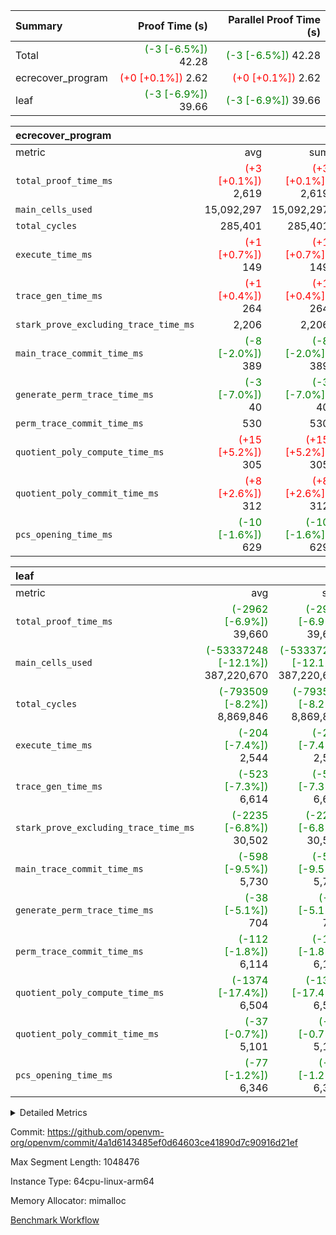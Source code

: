 | Summary | Proof Time (s) | Parallel Proof Time (s) |
|:---|---:|---:|
| Total | <span style='color: green'>(-3 [-6.5%])</span> 42.28 | <span style='color: green'>(-3 [-6.5%])</span> 42.28 |
| ecrecover_program | <span style='color: red'>(+0 [+0.1%])</span> 2.62 | <span style='color: red'>(+0 [+0.1%])</span> 2.62 |
| leaf | <span style='color: green'>(-3 [-6.9%])</span> 39.66 | <span style='color: green'>(-3 [-6.9%])</span> 39.66 |


| ecrecover_program |||||
|:---|---:|---:|---:|---:|
|metric|avg|sum|max|min|
| `total_proof_time_ms ` | <span style='color: red'>(+3 [+0.1%])</span> 2,619 | <span style='color: red'>(+3 [+0.1%])</span> 2,619 | <span style='color: red'>(+3 [+0.1%])</span> 2,619 | <span style='color: red'>(+3 [+0.1%])</span> 2,619 |
| `main_cells_used     ` |  15,092,297 |  15,092,297 |  15,092,297 |  15,092,297 |
| `total_cycles        ` |  285,401 |  285,401 |  285,401 |  285,401 |
| `execute_time_ms     ` | <span style='color: red'>(+1 [+0.7%])</span> 149 | <span style='color: red'>(+1 [+0.7%])</span> 149 | <span style='color: red'>(+1 [+0.7%])</span> 149 | <span style='color: red'>(+1 [+0.7%])</span> 149 |
| `trace_gen_time_ms   ` | <span style='color: red'>(+1 [+0.4%])</span> 264 | <span style='color: red'>(+1 [+0.4%])</span> 264 | <span style='color: red'>(+1 [+0.4%])</span> 264 | <span style='color: red'>(+1 [+0.4%])</span> 264 |
| `stark_prove_excluding_trace_time_ms` |  2,206 |  2,206 |  2,206 |  2,206 |
| `main_trace_commit_time_ms` | <span style='color: green'>(-8 [-2.0%])</span> 389 | <span style='color: green'>(-8 [-2.0%])</span> 389 | <span style='color: green'>(-8 [-2.0%])</span> 389 | <span style='color: green'>(-8 [-2.0%])</span> 389 |
| `generate_perm_trace_time_ms` | <span style='color: green'>(-3 [-7.0%])</span> 40 | <span style='color: green'>(-3 [-7.0%])</span> 40 | <span style='color: green'>(-3 [-7.0%])</span> 40 | <span style='color: green'>(-3 [-7.0%])</span> 40 |
| `perm_trace_commit_time_ms` |  530 |  530 |  530 |  530 |
| `quotient_poly_compute_time_ms` | <span style='color: red'>(+15 [+5.2%])</span> 305 | <span style='color: red'>(+15 [+5.2%])</span> 305 | <span style='color: red'>(+15 [+5.2%])</span> 305 | <span style='color: red'>(+15 [+5.2%])</span> 305 |
| `quotient_poly_commit_time_ms` | <span style='color: red'>(+8 [+2.6%])</span> 312 | <span style='color: red'>(+8 [+2.6%])</span> 312 | <span style='color: red'>(+8 [+2.6%])</span> 312 | <span style='color: red'>(+8 [+2.6%])</span> 312 |
| `pcs_opening_time_ms ` | <span style='color: green'>(-10 [-1.6%])</span> 629 | <span style='color: green'>(-10 [-1.6%])</span> 629 | <span style='color: green'>(-10 [-1.6%])</span> 629 | <span style='color: green'>(-10 [-1.6%])</span> 629 |

| leaf |||||
|:---|---:|---:|---:|---:|
|metric|avg|sum|max|min|
| `total_proof_time_ms ` | <span style='color: green'>(-2962 [-6.9%])</span> 39,660 | <span style='color: green'>(-2962 [-6.9%])</span> 39,660 | <span style='color: green'>(-2962 [-6.9%])</span> 39,660 | <span style='color: green'>(-2962 [-6.9%])</span> 39,660 |
| `main_cells_used     ` | <span style='color: green'>(-53337248 [-12.1%])</span> 387,220,670 | <span style='color: green'>(-53337248 [-12.1%])</span> 387,220,670 | <span style='color: green'>(-53337248 [-12.1%])</span> 387,220,670 | <span style='color: green'>(-53337248 [-12.1%])</span> 387,220,670 |
| `total_cycles        ` | <span style='color: green'>(-793509 [-8.2%])</span> 8,869,846 | <span style='color: green'>(-793509 [-8.2%])</span> 8,869,846 | <span style='color: green'>(-793509 [-8.2%])</span> 8,869,846 | <span style='color: green'>(-793509 [-8.2%])</span> 8,869,846 |
| `execute_time_ms     ` | <span style='color: green'>(-204 [-7.4%])</span> 2,544 | <span style='color: green'>(-204 [-7.4%])</span> 2,544 | <span style='color: green'>(-204 [-7.4%])</span> 2,544 | <span style='color: green'>(-204 [-7.4%])</span> 2,544 |
| `trace_gen_time_ms   ` | <span style='color: green'>(-523 [-7.3%])</span> 6,614 | <span style='color: green'>(-523 [-7.3%])</span> 6,614 | <span style='color: green'>(-523 [-7.3%])</span> 6,614 | <span style='color: green'>(-523 [-7.3%])</span> 6,614 |
| `stark_prove_excluding_trace_time_ms` | <span style='color: green'>(-2235 [-6.8%])</span> 30,502 | <span style='color: green'>(-2235 [-6.8%])</span> 30,502 | <span style='color: green'>(-2235 [-6.8%])</span> 30,502 | <span style='color: green'>(-2235 [-6.8%])</span> 30,502 |
| `main_trace_commit_time_ms` | <span style='color: green'>(-598 [-9.5%])</span> 5,730 | <span style='color: green'>(-598 [-9.5%])</span> 5,730 | <span style='color: green'>(-598 [-9.5%])</span> 5,730 | <span style='color: green'>(-598 [-9.5%])</span> 5,730 |
| `generate_perm_trace_time_ms` | <span style='color: green'>(-38 [-5.1%])</span> 704 | <span style='color: green'>(-38 [-5.1%])</span> 704 | <span style='color: green'>(-38 [-5.1%])</span> 704 | <span style='color: green'>(-38 [-5.1%])</span> 704 |
| `perm_trace_commit_time_ms` | <span style='color: green'>(-112 [-1.8%])</span> 6,114 | <span style='color: green'>(-112 [-1.8%])</span> 6,114 | <span style='color: green'>(-112 [-1.8%])</span> 6,114 | <span style='color: green'>(-112 [-1.8%])</span> 6,114 |
| `quotient_poly_compute_time_ms` | <span style='color: green'>(-1374 [-17.4%])</span> 6,504 | <span style='color: green'>(-1374 [-17.4%])</span> 6,504 | <span style='color: green'>(-1374 [-17.4%])</span> 6,504 | <span style='color: green'>(-1374 [-17.4%])</span> 6,504 |
| `quotient_poly_commit_time_ms` | <span style='color: green'>(-37 [-0.7%])</span> 5,101 | <span style='color: green'>(-37 [-0.7%])</span> 5,101 | <span style='color: green'>(-37 [-0.7%])</span> 5,101 | <span style='color: green'>(-37 [-0.7%])</span> 5,101 |
| `pcs_opening_time_ms ` | <span style='color: green'>(-77 [-1.2%])</span> 6,346 | <span style='color: green'>(-77 [-1.2%])</span> 6,346 | <span style='color: green'>(-77 [-1.2%])</span> 6,346 | <span style='color: green'>(-77 [-1.2%])</span> 6,346 |



<details>
<summary>Detailed Metrics</summary>

| group | num_segments | keygen_time_ms | commit_exe_time_ms |
| --- | --- | --- | --- |
| ecrecover_program | 1 | 1,155 | 11 | 

| group | air_name | quotient_deg | interactions | constraints |
| --- | --- | --- | --- | --- |
| ecrecover_program | AccessAdapterAir<16> | 2 | 5 | 14 | 
| ecrecover_program | AccessAdapterAir<2> | 2 | 5 | 14 | 
| ecrecover_program | AccessAdapterAir<32> | 2 | 5 | 14 | 
| ecrecover_program | AccessAdapterAir<4> | 2 | 5 | 14 | 
| ecrecover_program | AccessAdapterAir<64> | 2 | 5 | 14 | 
| ecrecover_program | AccessAdapterAir<8> | 2 | 5 | 14 | 
| ecrecover_program | BitwiseOperationLookupAir<8> | 2 | 2 | 4 | 
| ecrecover_program | KeccakVmAir | 2 | 321 | 4,571 | 
| ecrecover_program | MemoryMerkleAir<8> | 2 | 4 | 40 | 
| ecrecover_program | PersistentBoundaryAir<8> | 2 | 3 | 6 | 
| ecrecover_program | PhantomAir | 2 | 3 | 5 | 
| ecrecover_program | Poseidon2PeripheryAir<BabyBearParameters>, 1> | 2 | 1 | 286 | 
| ecrecover_program | ProgramAir | 1 | 1 | 4 | 
| ecrecover_program | RangeTupleCheckerAir<2> | 1 | 1 | 4 | 
| ecrecover_program | VariableRangeCheckerAir | 1 | 1 | 4 | 
| ecrecover_program | VmAirWrapper<Rv32BaseAluAdapterAir, BaseAluCoreAir<4, 8> | 2 | 19 | 43 | 
| ecrecover_program | VmAirWrapper<Rv32BaseAluAdapterAir, LessThanCoreAir<4, 8> | 2 | 17 | 39 | 
| ecrecover_program | VmAirWrapper<Rv32BaseAluAdapterAir, ShiftCoreAir<4, 8> | 2 | 23 | 90 | 
| ecrecover_program | VmAirWrapper<Rv32BranchAdapterAir, BranchEqualCoreAir<4> | 2 | 11 | 25 | 
| ecrecover_program | VmAirWrapper<Rv32BranchAdapterAir, BranchLessThanCoreAir<4, 8> | 2 | 13 | 41 | 
| ecrecover_program | VmAirWrapper<Rv32CondRdWriteAdapterAir, Rv32JalLuiCoreAir> | 2 | 10 | 22 | 
| ecrecover_program | VmAirWrapper<Rv32HintStoreAdapterAir, Rv32HintStoreCoreAir> | 2 | 15 | 17 | 
| ecrecover_program | VmAirWrapper<Rv32IsEqualModAdapterAir<2, 1, 32, 32>, ModularIsEqualCoreAir<32, 4, 8> | 2 | 25 | 223 | 
| ecrecover_program | VmAirWrapper<Rv32JalrAdapterAir, Rv32JalrCoreAir> | 2 | 16 | 20 | 
| ecrecover_program | VmAirWrapper<Rv32LoadStoreAdapterAir, LoadSignExtendCoreAir<4, 8> | 2 | 18 | 33 | 
| ecrecover_program | VmAirWrapper<Rv32LoadStoreAdapterAir, LoadStoreCoreAir<4> | 2 | 17 | 38 | 
| ecrecover_program | VmAirWrapper<Rv32MultAdapterAir, DivRemCoreAir<4, 8> | 2 | 25 | 88 | 
| ecrecover_program | VmAirWrapper<Rv32MultAdapterAir, MulHCoreAir<4, 8> | 2 | 24 | 38 | 
| ecrecover_program | VmAirWrapper<Rv32MultAdapterAir, MultiplicationCoreAir<4, 8> | 2 | 19 | 26 | 
| ecrecover_program | VmAirWrapper<Rv32RdWriteAdapterAir, Rv32AuipcCoreAir> | 2 | 11 | 15 | 
| ecrecover_program | VmAirWrapper<Rv32VecHeapAdapterAir<1, 2, 2, 32, 32>, EcDoubleCoreAir> | 2 | 411 | 513 | 
| ecrecover_program | VmAirWrapper<Rv32VecHeapAdapterAir<2, 1, 1, 32, 32>, ModularAddSubCoreAir> | 2 | 94 | 126 | 
| ecrecover_program | VmAirWrapper<Rv32VecHeapAdapterAir<2, 1, 1, 32, 32>, ModularMulDivCoreAir> | 2 | 156 | 188 | 
| ecrecover_program | VmAirWrapper<Rv32VecHeapAdapterAir<2, 2, 2, 32, 32>, FieldExpressionCoreAir> | 2 | 422 | 456 | 
| ecrecover_program | VmConnectorAir | 2 | 3 | 9 | 
| leaf | AccessAdapterAir<2> | 4 | 5 | 12 | 
| leaf | AccessAdapterAir<4> | 4 | 5 | 12 | 
| leaf | AccessAdapterAir<8> | 4 | 5 | 12 | 
| leaf | FriReducedOpeningAir | 4 | 35 | 59 | 
| leaf | NativePoseidon2Air<BabyBearParameters>, 1> | 4 | 31 | 302 | 
| leaf | PhantomAir | 4 | 3 | 4 | 
| leaf | ProgramAir | 1 | 1 | 4 | 
| leaf | VariableRangeCheckerAir | 1 | 1 | 4 | 
| leaf | VmAirWrapper<BranchNativeAdapterAir, BranchEqualCoreAir<1> | 2 | 11 | 23 | 
| leaf | VmAirWrapper<JalNativeAdapterAir, JalCoreAir> | 4 | 7 | 6 | 
| leaf | VmAirWrapper<NativeAdapterAir<2, 0>, PublicValuesCoreAir> | 4 | 11 | 23 | 
| leaf | VmAirWrapper<NativeAdapterAir<2, 1>, FieldArithmeticCoreAir> | 4 | 15 | 23 | 
| leaf | VmAirWrapper<NativeLoadStoreAdapterAir<1>, NativeLoadStoreCoreAir<1> | 4 | 15 | 24 | 
| leaf | VmAirWrapper<NativeVectorizedAdapterAir<4>, FieldExtensionCoreAir> | 4 | 15 | 23 | 
| leaf | VmConnectorAir | 4 | 3 | 8 | 
| leaf | VolatileBoundaryAir | 4 | 4 | 16 | 

| group | air_name | idx | rows | prep_cols | perm_cols | main_cols | cells |
| --- | --- | --- | --- | --- | --- | --- | --- |
| leaf | AccessAdapterAir<2> | 0 | 2,097,152 |  | 16 | 11 | 56,623,104 | 
| leaf | AccessAdapterAir<4> | 0 | 1,048,576 |  | 16 | 13 | 30,408,704 | 
| leaf | AccessAdapterAir<8> | 0 | 262,144 |  | 16 | 17 | 8,650,752 | 
| leaf | FriReducedOpeningAir | 0 | 1,048,576 |  | 76 | 64 | 146,800,640 | 
| leaf | NativePoseidon2Air<BabyBearParameters>, 1> | 0 | 131,072 |  | 36 | 348 | 50,331,648 | 
| leaf | PhantomAir | 0 | 32,768 |  | 8 | 6 | 458,752 | 
| leaf | ProgramAir | 0 | 1,048,576 |  | 8 | 10 | 18,874,368 | 
| leaf | VariableRangeCheckerAir | 0 | 262,144 | 2 | 8 | 1 | 2,359,296 | 
| leaf | VmAirWrapper<BranchNativeAdapterAir, BranchEqualCoreAir<1> | 0 | 4,194,304 |  | 28 | 23 | 213,909,504 | 
| leaf | VmAirWrapper<JalNativeAdapterAir, JalCoreAir> | 0 | 131,072 |  | 12 | 10 | 2,883,584 | 
| leaf | VmAirWrapper<NativeAdapterAir<2, 0>, PublicValuesCoreAir> | 0 | 64 |  | 16 | 23 | 2,496 | 
| leaf | VmAirWrapper<NativeAdapterAir<2, 1>, FieldArithmeticCoreAir> | 0 | 4,194,304 |  | 20 | 30 | 209,715,200 | 
| leaf | VmAirWrapper<NativeLoadStoreAdapterAir<1>, NativeLoadStoreCoreAir<1> | 0 | 4,194,304 |  | 20 | 31 | 213,909,504 | 
| leaf | VmAirWrapper<NativeVectorizedAdapterAir<4>, FieldExtensionCoreAir> | 0 | 262,144 |  | 20 | 40 | 15,728,640 | 
| leaf | VmConnectorAir | 0 | 2 | 1 | 8 | 4 | 24 | 
| leaf | VolatileBoundaryAir | 0 | 2,097,152 |  | 8 | 11 | 39,845,888 | 

| group | air_name | segment | rows | prep_cols | perm_cols | main_cols | cells |
| --- | --- | --- | --- | --- | --- | --- | --- |
| ecrecover_program | AccessAdapterAir<16> | 0 | 16,384 |  | 24 | 25 | 802,816 | 
| ecrecover_program | AccessAdapterAir<2> | 0 | 256 |  | 24 | 11 | 8,960 | 
| ecrecover_program | AccessAdapterAir<32> | 0 | 8,192 |  | 24 | 41 | 532,480 | 
| ecrecover_program | AccessAdapterAir<4> | 0 | 128 |  | 24 | 13 | 4,736 | 
| ecrecover_program | AccessAdapterAir<8> | 0 | 32,768 |  | 24 | 17 | 1,343,488 | 
| ecrecover_program | BitwiseOperationLookupAir<8> | 0 | 65,536 | 3 | 8 | 2 | 655,360 | 
| ecrecover_program | KeccakVmAir | 0 | 128 |  | 1,288 | 3,164 | 569,856 | 
| ecrecover_program | MemoryMerkleAir<8> | 0 | 4,096 |  | 20 | 32 | 212,992 | 
| ecrecover_program | PersistentBoundaryAir<8> | 0 | 4,096 |  | 12 | 20 | 131,072 | 
| ecrecover_program | PhantomAir | 0 | 64 |  | 12 | 6 | 1,152 | 
| ecrecover_program | Poseidon2PeripheryAir<BabyBearParameters>, 1> | 0 | 4,096 |  | 8 | 300 | 1,261,568 | 
| ecrecover_program | ProgramAir | 0 | 16,384 |  | 8 | 10 | 294,912 | 
| ecrecover_program | RangeTupleCheckerAir<2> | 0 | 524,288 | 2 | 8 | 1 | 4,718,592 | 
| ecrecover_program | VariableRangeCheckerAir | 0 | 262,144 | 2 | 8 | 1 | 2,359,296 | 
| ecrecover_program | VmAirWrapper<Rv32BaseAluAdapterAir, BaseAluCoreAir<4, 8> | 0 | 131,072 |  | 80 | 36 | 15,204,352 | 
| ecrecover_program | VmAirWrapper<Rv32BaseAluAdapterAir, LessThanCoreAir<4, 8> | 0 | 2,048 |  | 40 | 37 | 157,696 | 
| ecrecover_program | VmAirWrapper<Rv32BaseAluAdapterAir, ShiftCoreAir<4, 8> | 0 | 16,384 |  | 52 | 53 | 1,720,320 | 
| ecrecover_program | VmAirWrapper<Rv32BranchAdapterAir, BranchEqualCoreAir<4> | 0 | 16,384 |  | 48 | 26 | 1,212,416 | 
| ecrecover_program | VmAirWrapper<Rv32BranchAdapterAir, BranchLessThanCoreAir<4, 8> | 0 | 32,768 |  | 56 | 32 | 2,883,584 | 
| ecrecover_program | VmAirWrapper<Rv32CondRdWriteAdapterAir, Rv32JalLuiCoreAir> | 0 | 8,192 |  | 44 | 18 | 507,904 | 
| ecrecover_program | VmAirWrapper<Rv32HintStoreAdapterAir, Rv32HintStoreCoreAir> | 0 | 256 |  | 36 | 26 | 15,872 | 
| ecrecover_program | VmAirWrapper<Rv32IsEqualModAdapterAir<2, 1, 32, 32>, ModularIsEqualCoreAir<32, 4, 8> | 0 | 4,096 |  | 56 | 166 | 909,312 | 
| ecrecover_program | VmAirWrapper<Rv32JalrAdapterAir, Rv32JalrCoreAir> | 0 | 8,192 |  | 36 | 28 | 524,288 | 
| ecrecover_program | VmAirWrapper<Rv32LoadStoreAdapterAir, LoadSignExtendCoreAir<4, 8> | 0 | 4,096 |  | 76 | 35 | 454,656 | 
| ecrecover_program | VmAirWrapper<Rv32LoadStoreAdapterAir, LoadStoreCoreAir<4> | 0 | 131,072 |  | 72 | 40 | 14,680,064 | 
| ecrecover_program | VmAirWrapper<Rv32MultAdapterAir, MulHCoreAir<4, 8> | 0 | 8 |  | 100 | 39 | 1,112 | 
| ecrecover_program | VmAirWrapper<Rv32MultAdapterAir, MultiplicationCoreAir<4, 8> | 0 | 4,096 |  | 80 | 31 | 454,656 | 
| ecrecover_program | VmAirWrapper<Rv32RdWriteAdapterAir, Rv32AuipcCoreAir> | 0 | 4,096 |  | 28 | 21 | 200,704 | 
| ecrecover_program | VmAirWrapper<Rv32VecHeapAdapterAir<1, 2, 2, 32, 32>, EcDoubleCoreAir> | 0 | 2,048 |  | 828 | 543 | 2,807,808 | 
| ecrecover_program | VmAirWrapper<Rv32VecHeapAdapterAir<2, 1, 1, 32, 32>, ModularAddSubCoreAir> | 0 | 16 |  | 192 | 199 | 6,256 | 
| ecrecover_program | VmAirWrapper<Rv32VecHeapAdapterAir<2, 1, 1, 32, 32>, ModularMulDivCoreAir> | 0 | 32 |  | 316 | 261 | 18,464 | 
| ecrecover_program | VmAirWrapper<Rv32VecHeapAdapterAir<2, 2, 2, 32, 32>, FieldExpressionCoreAir> | 0 | 1,024 |  | 848 | 619 | 1,502,208 | 
| ecrecover_program | VmConnectorAir | 0 | 2 | 1 | 12 | 4 | 32 | 

| group | idx | trace_gen_time_ms | total_proof_time_ms | total_cycles | total_cells | stark_prove_excluding_trace_time_ms | quotient_poly_compute_time_ms | quotient_poly_commit_time_ms | perm_trace_commit_time_ms | pcs_opening_time_ms | main_trace_commit_time_ms | main_cells_used | generate_perm_trace_time_ms | execute_time_ms |
| --- | --- | --- | --- | --- | --- | --- | --- | --- | --- | --- | --- | --- | --- | --- |
| leaf | 0 | 6,614 | 39,660 | 8,869,846 | 1,010,502,104 | 30,502 | 6,504 | 5,101 | 6,114 | 6,346 | 5,730 | 387,220,670 | 704 | 2,544 | 

| group | segment | trace_gen_time_ms | total_proof_time_ms | total_cycles | total_cells | stark_prove_excluding_trace_time_ms | quotient_poly_compute_time_ms | quotient_poly_commit_time_ms | perm_trace_commit_time_ms | pcs_opening_time_ms | main_trace_commit_time_ms | main_cells_used | generate_perm_trace_time_ms | execute_time_ms |
| --- | --- | --- | --- | --- | --- | --- | --- | --- | --- | --- | --- | --- | --- | --- |
| ecrecover_program | 0 | 264 | 2,619 | 285,401 | 56,172,159 | 2,206 | 305 | 312 | 530 | 629 | 389 | 15,092,297 | 40 | 149 | 

</details>


Commit: https://github.com/openvm-org/openvm/commit/4a1d6143485ef0d64603ce41890d7c90916d21ef

Max Segment Length: 1048476

Instance Type: 64cpu-linux-arm64

Memory Allocator: mimalloc

[Benchmark Workflow](https://github.com/openvm-org/openvm/actions/runs/12719230497)
